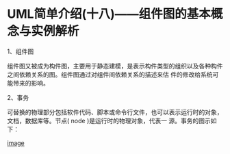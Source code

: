 # UML简单介绍(十八)——组件图的基本概念与实例解析
1、组件图

组件图又被成为构件图，主要用于静态建模，是表示构件类型的组织以及各种构件之间依赖关系的图。组件图通过对组件间依赖关系的描述来估
件的修改给系统可能带来的影响。

2、事务

可替换的物理部分包括软件代码、脚本或命令行文件，也可以表示运行时的对象，文档，数据库等。节点( node )是运行时的物理对象，代表一
源。事务的图示如下：

[image](https://github.com/rekcahtsebeht/SM/blob/main/1.drawio.png)
